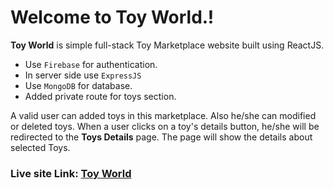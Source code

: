 # Welcome to Toy World.!

**Toy World** is simple full-stack Toy Marketplace website built using ReactJS. 

- Use `Firebase` for authentication.
- In server side use `ExpressJS`
- Use `MongoDB` for database.
- Added private route for toys section.

A valid user can added toys in this marketplace. Also he/she can modified or deleted toys. When a user clicks on a toy's details button, he/she will be redirected to the **Toys Details** page. The page will show the details about selected Toys.

### Live site Link: [Toy World](https://toy-world-674f3.web.app/)
